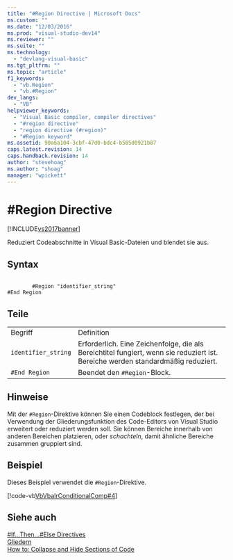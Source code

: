 ```yaml
---
title: "#Region Directive | Microsoft Docs"
ms.custom: ""
ms.date: "12/03/2016"
ms.prod: "visual-studio-dev14"
ms.reviewer: ""
ms.suite: ""
ms.technology: 
  - "devlang-visual-basic"
ms.tgt_pltfrm: ""
ms.topic: "article"
f1_keywords: 
  - "vb.Region"
  - "vb.#Region"
dev_langs: 
  - "VB"
helpviewer_keywords: 
  - "Visual Basic compiler, compiler directives"
  - "#region directive"
  - "region directive (#region)"
  - "#Region keyword"
ms.assetid: 90a6a104-3cbf-47d0-bdc4-b585d0921b87
caps.latest.revision: 14
caps.handback.revision: 14
author: "stevehoag"
ms.author: "shoag"
manager: "wpickett"
---
```

# #Region Directive
[!INCLUDE[vs2017banner](../../../visual-basic/developing-apps/includes/vs2017banner.md)]

Reduziert Codeabschnitte in Visual Basic\-Dateien und blendet sie aus.  
  
## Syntax  
  
```  
  
        #Region "identifier_string"  
#End Region  
```  
  
## Teile  
  
|||  
|-|-|  
|Begriff|Definition|  
|`identifier_string`|Erforderlich.  Eine Zeichenfolge, die als Bereichtitel fungiert, wenn sie reduziert ist.  Bereiche werden standardmäßig reduziert.|  
|`#End Region`|Beendet den `#Region`\-Block.|  
  
## Hinweise  
 Mit der `#Region`\-Direktive können Sie einen Codeblock festlegen, der bei Verwendung der Gliederungsfunktion des Code\-Editors von Visual Studio erweitert oder reduziert werden soll.  Sie können Bereiche innerhalb von anderen Bereichen platzieren, oder *schachteln*, damit ähnliche Bereiche zusammen gruppiert sind.  
  
## Beispiel  
 Dieses Beispiel verwendet die `#Region`\-Direktive.  
  
 [!code-vb[VbVbalrConditionalComp#4](../../../visual-basic/language-reference/directives/codesnippet/VisualBasic/region-directive_1.vb)]  
  
## Siehe auch  
 [\#If...Then...\#Else Directives](../../../visual-basic/language-reference/directives/if-then-else-directives.md)   
 [Gliedern](/visual-studio/ide/outlining)   
 [How to: Collapse and Hide Sections of Code](../../../visual-basic/programming-guide/program-structure/how-to-collapse-and-hide-sections-of-code.md)